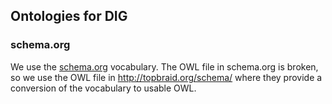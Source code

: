 ## Ontologies for DIG


### schema.org
We use the [schema.org](https://schema.org/docs/schemas.html) vocabulary. The OWL file in schema.org is broken, so we use the OWL file in http://topbraid.org/schema/ where they provide a conversion of the vocabulary to usable OWL.
